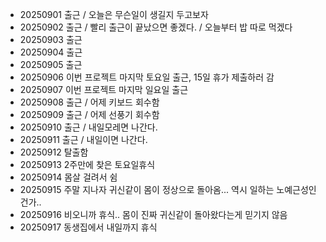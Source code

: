 - 20250901 출근 / 오늘은 무슨일이 생길지 두고보자
- 20250902 출근 / 빨리 출근이 끝났으면 좋겠다. / 오늘부터 밥 따로 먹겠다
- 20250903 출근
- 20250904 출근
- 20250905 출근
- 20250906 이번 프로젝트 마지막 토요일 출근, 15일 휴가 제출하러 감
- 20250907 이번 프로젝트 마지막 일요일 출근
- 20250908 출근 / 어제 키보드 회수함 
- 20250909 출근 / 어제 선풍기 회수함
- 20250910 출근 / 내일모레면 나간다.
- 20250911 출근 / 내일이면 나간다.
- 20250912 탈출함
- 20250913 2주만에 찾은 토요일휴식
- 20250914 몸살 걸려서 쉼
- 20250915 주말 지나자 귀신같이 몸이 정상으로 돌아옴... 역시 일하는 노예근성인건가..
- 20250916 비오니까 휴식.. 몸이 진짜 귀신같이 돌아왔다는게 믿기지 않음 
- 20250917 동생집에서 내일까지 휴식